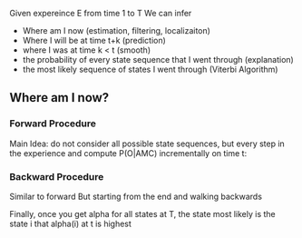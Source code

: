 Given expereince E from time 1 to T
We can infer
- Where am I now (estimation, filtering, localizaiton)
- Where I will be at time t+k (prediction)
- where I was at time k < t (smooth)
- the probability of every state sequence that I went through (explanation)
- the most likely sequence of states I went through (Viterbi Algorithm)

## Where am I now?
### Forward Procedure
Main Idea: do not consider all possible state sequences, but every step in the experience and compute P(O|AMC) incrementally on time t:

### Backward Procedure
Similar to forward
But starting from the end and walking backwards

Finally, once you get alpha for all states at T, the state most likely is the state i that alpha(i) at t is highest